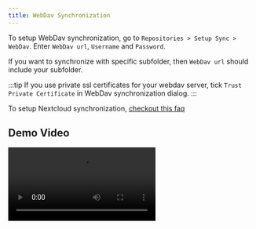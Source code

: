 ```yaml
---
title: WebDav Synchronization
---
```


To setup WebDav synchronization, go to `Repositories > Setup Sync > WebDav`. Enter `WebDav url`, `Username` and `Password`.

If you want to synchronize with specific subfolder, then `WebDav url` should include your subfolder.

:::tip
If you use private ssl certificates for your webdav server, tick `Trust Private Certificate` in WebDav synchronization dialog.
:::

To setup Nextcloud synchronization, [checkout this faq](../../faq#how-to-use-nextcloud-synchronization-)
## Demo Video

<video controls>
  <source src="/assets/videos/webdav.webm" type="video/webm"/>
Your browser does not support the video tag.
</video>